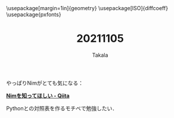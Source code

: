 ﻿---
title: 20211105
yesterday: 20211104
tomorrow: 20211106
days: 679
author: Takala
header-includes:
  - \usepackage[margin=1in]{geometry}
  - \usepackage[ISO]{diffcoeff}
  - \usepackage{pxfonts}
---



やっぱりNimがとても気になる：


**[Nimを知ってほしい - Qiita](https://qiita.com/happy_packet/items/3c59abf9875f4f6869c9)**


Pythonとの対照表を作るモチベで勉強したい．


